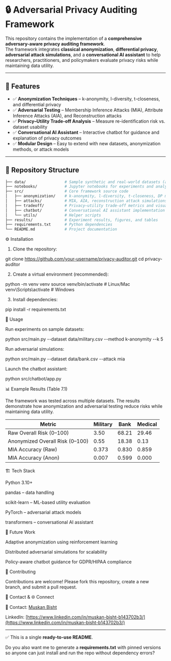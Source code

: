 # 🔒 Adversarial Privacy Auditing Framework

This repository contains the implementation of a **comprehensive adversary-aware privacy auditing framework**.  
The framework integrates **classical anonymization**, **differential privacy**, **adversarial attack simulations**, and a **conversational AI assistant** to help researchers, practitioners, and policymakers evaluate privacy risks while maintaining data utility.  

---

## 🚀 Features
- ✅ **Anonymization Techniques** – k-anonymity, l-diversity, t-closeness, and differential privacy  
- ✅ **Adversarial Testing** – Membership Inference Attacks (MIA), Attribute Inference Attacks (AIA), and Reconstruction attacks  
- ✅ **Privacy–Utility Trade-off Analysis** – Measure re-identification risk vs. dataset usability  
- ✅ **Conversational AI Assistant** – Interactive chatbot for guidance and explanation of privacy outcomes  
- ✅ **Modular Design** – Easy to extend with new datasets, anonymization methods, or attack models  

---

## 📂 Repository Structure
```bash
├── data/                 # Sample synthetic and real-world datasets (anonymized)
├── notebooks/            # Jupyter notebooks for experiments and analysis
├── src/                  # Core framework source code
│   ├── anonymization/    # k-anonymity, l-diversity, t-closeness, DP modules
│   ├── attacks/          # MIA, AIA, reconstruction attack simulations
│   ├── tradeoff/         # Privacy–utility trade-off metrics and visualization
│   ├── chatbot/          # Conversational AI assistant implementation
│   └── utils/            # Helper scripts
├── results/              # Experiment results, figures, and tables
├── requirements.txt      # Python dependencies
└── README.md             # Project documentation
```

⚙️ Installation

1. Clone the repository:

git clone https://github.com/your-username/privacy-auditor.git
cd privacy-auditor


2. Create a virtual environment (recommended):

python -m venv venv
source venv/bin/activate   # Linux/Mac
venv\Scripts\activate      # Windows


3. Install dependencies:

pip install -r requirements.txt

🧪 Usage

Run experiments on sample datasets:

python src/main.py --dataset data/military.csv --method k-anonymity --k 5


Run adversarial simulations:

python src/main.py --dataset data/bank.csv --attack mia


Launch the chatbot assistant:

python src/chatbot/app.py

📊 Example Results (Table 7.1)

The framework was tested across multiple datasets. The results demonstrate how anonymization and adversarial testing reduce risks while maintaining data utility.

| Metric                        | Military | Bank   | Medical |
|--------------------------------|----------|--------|---------|
| Raw Overall Risk (0–100)       | 3.50     | 68.21  | 29.46   |
| Anonymized Overall Risk (0–100)| 0.55     | 18.38  | 0.13    |
| MIA Accuracy (Raw)             | 0.373    | 0.830  | 0.859   |
| MIA Accuracy (Anon)            | 0.007    | 0.599  | 0.000   |

🏗️ Tech Stack

Python 3.10+

pandas – data handling

scikit-learn – ML-based utility evaluation

PyTorch – adversarial attack models

transformers – conversational AI assistant

📌 Future Work

Adaptive anonymization using reinforcement learning

Distributed adversarial simulations for scalability

Policy-aware chatbot guidance for GDPR/HIPAA compliance

🤝 Contributing

Contributions are welcome!
Please fork this repository, create a new branch, and submit a pull request.

📧 Contact & 🌐 Connect

📧 Contact: [Muskan Bisht](mailto:muskanbisht02@gmail.com)

LinkedIn: [https://www.linkedin.com/in/muskan-bisht-b143702b3/](https://www.linkedin.com/in/muskan-bisht-b143702b3/)


---

✅ This is a single **ready-to-use README**.  

Do you also want me to generate a **requirements.txt** with pinned versions so anyone can just install and run the repo without dependency errors?
